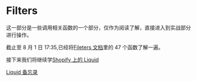 # Filters

这一部分是一些调用相关函数的一个部分，仅作为阅读了解，直接进入到实战部分进行操作。

截止至 8 月 1 日 17:35,已经将[Fileters 文档](https://liquid.bootcss.com/filters/abs/)里的 47 个函数了解一遍。

接下来我们将继续学[Shopify 上的 Liquid](https://shopify.dev/docs/storefronts/themes)

[Liquid 备忘录](https://www.shopify.com/ca/partners/shopify-cheat-sheet)
